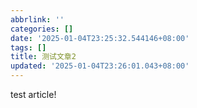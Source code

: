 ```yaml
---
abbrlink: ''
categories: []
date: '2025-01-04T23:25:32.544146+08:00'
tags: []
title: 测试文章2
updated: '2025-01-04T23:26:01.043+08:00'
---
```

test article!
